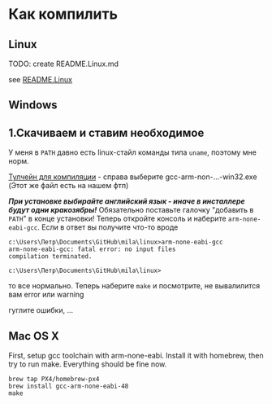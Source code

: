 Как компилить
=====

Linux
-----

TODO: create README.Linux.md

see [README.Linux](README.Linux.md)


Windows
-----

1.Скачиваем и ставим необходимое
---

У меня в `PATH` давно есть linux-стайл команды типа `uname`, поэтому мне норм.

[Тулчейн для компиляции](https://launchpad.net/gcc-arm-embedded) - справа выберите gcc-arm-non-...-win32.exe (Этот же файл есть на нашем фтп)

***При установке выбирайте английский язык - иначе в инсталлере будут одни кракозябры!*** Обязательно поставьте галочку "добавить в `PATH`" в конце установки! Теперь откройте консоль и наберите `arm-none-eabi-gcc`. Если в ответ вы получите что-то вроде 

```
c:\Users\Петр\Documents\GitHub\mila\linux>arm-none-eabi-gcc
arm-none-eabi-gcc: fatal error: no input files
compilation terminated.

c:\Users\Петр\Documents\GitHub\mila\linux>
```
то все нормально. Теперь наберите `make` и посмотрите, не вывалилится вам error или warning

гуглите ошибки, ...


Mac OS X
-----

First, setup gcc toolchain with arm-none-eabi. Install it with homebrew, then try to run make. Everything should be fine now.
```
brew tap PX4/homebrew-px4
brew install gcc-arm-none-eabi-48
make
```
